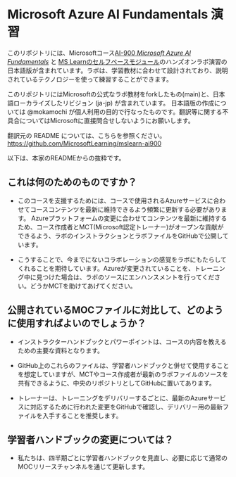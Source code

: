 # Microsoft Azure AI Fundamentals 演習

このリポジトリには、Microsoftコース[AI-900 *Microsoft Azure AI Fundamentals*](https://docs.microsoft.com/en-us/learn/certifications/courses/ai-900t00) と [MS Learnのセルフペースモジュール](https://docs.microsoft.com/learn/certifications/azure-ai-fundamentals)のハンズオンラボ演習の日本語版が含まれています。ラボは、学習教材に合わせて設計されており、説明されているテクノロジーを使って練習することができます。

このリポジトリにはMicrosoftの公式なラボ教材をforkしたもの(main)と、日本語ローカライズしたリビジョン (ja-jp) が含まれています。
日本語版の作成については @mokamochi が個人利用の目的で行なったものです。翻訳等に関する不具合についてはMicrosoftに直接問合せしないようにお願いします。

翻訳元の README については、こちらを参照ください。
https://github.com/MicrosoftLearning/mslearn-ai900


以下は、本家のREADMEからの抜粋です。

## これは何のためのものですか？

- このコースを支援するためには、コースで使用されるAzureサービスに合わせてコースコンテンツを最新に維持できるよう頻繁に更新する必要があります。 Azureプラットフォームの変更に合わせてコンテンツを最新に維持するため、コース作成者とMCT(Microsoft認定トレーナー)がオープンな貢献ができるよう、ラボのインストラクションとラボファイルをGitHubで公開しています。

- こうすることで、今までにないコラボレーションの感覚をラボにもたらしてくれることを期待しています。Azureが変更されていることを、トレーニング中に見つけた場合は、ラボのソースにエンハンスメントを行ってください。どうかMCTを助けてあげてください。

## 公開されているMOCファイルに対比して、どのように使用すればよいのでしょうか？

- インストラクターハンドブックとパワーポイントは、コースの内容を教えるための主要な資料となります。

- GitHub上のこれらのファイルは、学習者ハンドブックと併せて使用することを想定していますが、MCTやコース作成者が最新のラボファイルのソースを共有できるように、中央のリポジトリとしてGitHubに置いてあります。

- トレーナーは、トレーニングをデリバリーするごとに、最新のAzureサービスに対応するために行われた変更をGitHubで確認し、デリバリー用の最新ファイルを入手することを推奨します。

## 学習者ハンドブックの変更については？

- 私たちは、四半期ごとに学習者ハンドブックを見直し、必要に応じて通常のMOCリリースチャンネルを通じて更新します。
